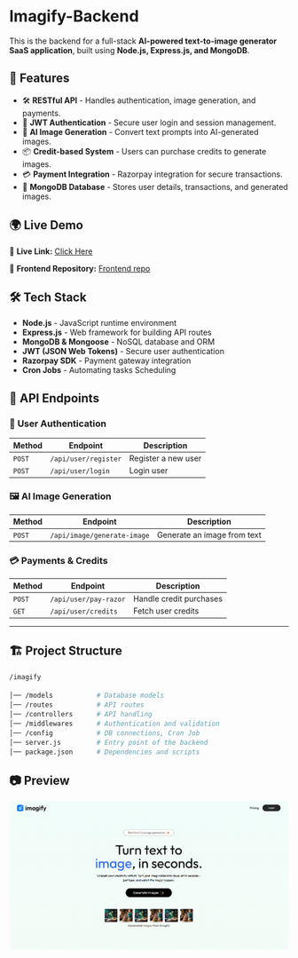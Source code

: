 # Imagify-Backend

This is the backend for a full-stack **AI-powered text-to-image generator SaaS application**, built using **Node.js, Express.js, and MongoDB**.

## 🚀 Features

- 🛠️ **RESTful API** - Handles authentication, image generation, and payments.
- 🔐 **JWT Authentication** - Secure user login and session management.
- 🎨 **AI Image Generation** - Convert text prompts into AI-generated images.
- 📦 **Credit-based System** - Users can purchase credits to generate images.
- 💳 **Payment Integration** - Razorpay integration for secure transactions.
- 📡 **MongoDB Database** - Stores user details, transactions, and generated images.

## 🌍 Live Demo  

🔗 **Live Link:** [Click Here](https://imagify-ai-saas.vercel.app/)  

🔗 **Frontend Repository:** [Frontend repo](https://github.com/sudo-dpkg/imagify)   

## 🛠️ Tech Stack

- **Node.js** - JavaScript runtime environment
- **Express.js** - Web framework for building API routes
- **MongoDB & Mongoose** - NoSQL database and ORM
- **JWT (JSON Web Tokens)** - Secure user authentication
- **Razorpay SDK** - Payment gateway integration
- **Cron Jobs** - Automating tasks Scheduling

## 📡 API Endpoints  

### 🔐 **User Authentication**  
| Method | Endpoint            | Description               |
|--------|---------------------|---------------------------|
| `POST` | `/api/user/register`  | Register a new user       |
| `POST` | `/api/user/login`   | Login user      |

### 🖼️ **AI Image Generation**  
| Method | Endpoint        | Description                |
|--------|----------------|----------------------------|
| `POST` | `/api/image/generate-image` | Generate an image from text |

### 💳 **Payments & Credits**  
| Method | Endpoint         | Description                |
|--------|-----------------|----------------------------|
| `POST` | `/api/user/pay-razor`   | Handle credit purchases    |
| `GET`  | `/api/user/credits`   | Fetch user credits |

---

## 🏗️ Project Structure  

```bash
/imagify

│── /models           # Database models
│── /routes           # API routes
│── /controllers      # API handling
│── /middlewares      # Authentication and validation
│── /config           # DB connections, Cron Job
│── server.js         # Entry point of the backend
│── package.json      # Dependencies and scripts
```

## 📷 Preview
![Preview](imagify.png)
